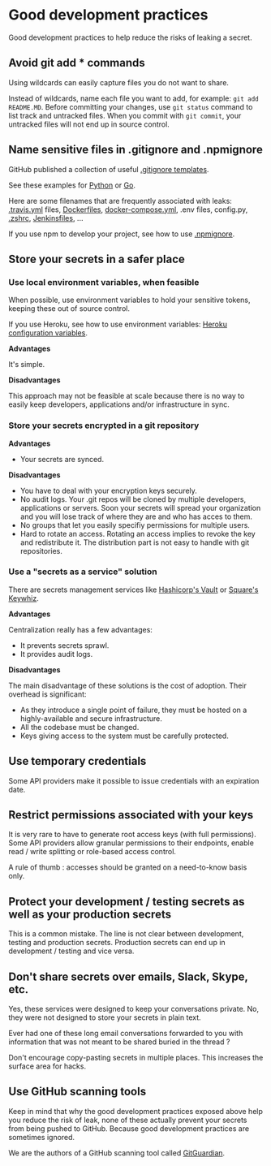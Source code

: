 # Good development practices

Good development practices to help reduce the risks of leaking a secret. 

## Avoid git add * commands

Using wildcards can easily capture files you do not want to share.

Instead of wildcards, name each file you want to add, for example: `git add README.MD`. Before committing your changes, use `git status` command to list track and untracked files. When you commit with `git commit`, your untracked files will not end up in source control.

## Name sensitive files in .gitignore and .npmignore

GitHub published a collection of useful [.gitignore templates](https://github.com/github/gitignore).

See these examples for [Python](https://github.com/github/gitignore/blob/master/Python.gitignore) or [Go](https://github.com/github/gitignore/blob/master/Go.gitignore).

Here are some filenames that are frequently associated with leaks:  [.travis.yml](https://docs.travis-ci.com/user/customizing-the-build#The-Build-Lifecycle) files, [Dockerfiles](https://docs.docker.com/engine/reference/builder/), [docker-compose.yml](https://docs.docker.com/get-started/part3/#your-first-docker-composeyml-file), .env files, config.py, [.zshrc](https://doc.ubuntu-fr.org/zsh), [Jenkinsfiles](https://jenkins.io/doc/book/pipeline/jenkinsfile/), ...

If you use npm to develop your project, see how to use [.npmignore](https://docs.npmjs.com/misc/developers#keeping-files-out-of-your-package).

## Store your secrets in a safer place

### Use local environment variables, when feasible

When possible, use environment variables to hold your sensitive tokens, keeping these out of source control. 

If you use Heroku, see how to use environment variables: [Heroku configuration variables]( https://devcenter.heroku.com/articles/config-vars).

**Advantages**

It's simple.

**Disadvantages**

This approach may not be feasible at scale because there is no way to easily keep developers, applications and/or infrastructure in sync. 

### Store your secrets encrypted in a git repository

**Advantages**

* Your secrets are synced.

**Disadvantages**

* You have to deal with your encryption keys securely. 
* No audit logs. Your .git repos will be cloned by multiple developers, applications or servers. Soon your secrets will spread your organization and you will lose track of where they are and who has acces to them.
* No groups that let you easily specifiy permissions for multiple users. 
* Hard to rotate an access. Rotating an access implies to revoke the key and redistribute it. The distribution part is not easy to handle with git repositories.

### Use a "secrets as a service" solution

There are secrets management services like [Hashicorp's Vault](https://www.vaultproject.io/) or [Square's Keywhiz](https://square.github.io/keywhiz/).

**Advantages**

Centralization really has a few advantages:
* It prevents secrets sprawl. 
* It provides audit logs.

**Disadvantages**

The main disadvantage of these solutions is the cost of adoption. Their overhead is significant:
* As they introduce a single point of failure, they must be hosted on a highly-available and secure infrastructure. 
* All the codebase must be changed. 
* Keys giving access to the system must be carefully protected.

## Use temporary credentials

Some API providers make it possible to issue credentials with an expiration date.

## Restrict permissions associated with your keys

It is very rare to have to generate root access keys (with full permissions). Some API providers allow granular permissions to their endpoints, enable read / write splitting or role-based access control.

A rule of thumb : accesses should be granted on a need-to-know basis only. 

## Protect your development / testing secrets as well as your production secrets

This is a common mistake. The line is not clear between development, testing and production secrets. Production secrets can end up in development / testing and vice versa. 

## Don't share secrets over emails, Slack, Skype, etc.

Yes, these services were designed to keep your conversations private. No, they were not designed to store your secrets in plain text.

Ever had one of these long email conversations forwarded to you with information that was not meant to be shared buried in the thread ?

Don't encourage copy-pasting secrets in multiple places. This increases the surface area for hacks. 

## Use GitHub scanning tools

Keep in mind that why the good development practices exposed above help you reduce the risk of leak, none of these actually prevent your secrets from being pushed to GitHub. Because good development practices are sometimes ignored. 

We are the authors of a GitHub scanning tool called [GitGuardian](https://www.gitguardian.com/?ref=github).

